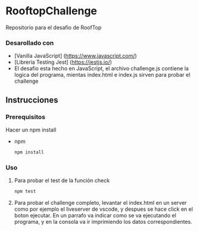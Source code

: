 <div id="top"></div>

# RooftopChallenge

Repositorio para el desafio de RoofTop

### Desarollado con

* [Vanilla JavaScript] (https://www.javascript.com/)
* [Libreria Testing Jest] (https://jestjs.io/)
* El desafio esta hecho en JavaScript, el archivo challenge.js contiene la logica del programa, mientas index.html e index.js sirven para probar   el challenge

## Instrucciones

### Prerequisitos

Hacer un npm install
* npm
  ```sh
  npm install
  ```

### Uso

1. Para probar el test de la función check
   ```sh
   npm test
   ```
 
2. Para probar el challenge completo, levantar el index.html en un server como por ejemplo el liveserver de vscode, y despues se hace click en el boton ejecutar. 
En un parrafo va indicar como se va ejecutando el programa, y en la consola va ir imprimiendo los datos correspondientes.

  


